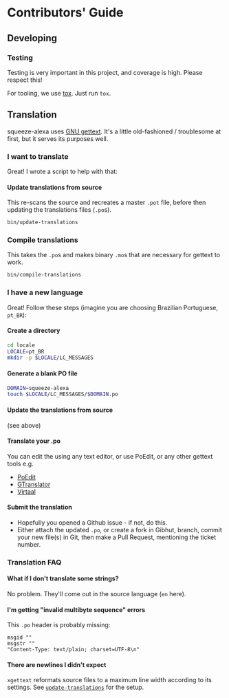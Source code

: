 Contributors' Guide
===================

Developing
----------

### Testing
Testing is very important in this project, and coverage is high.
Please respect this!

For tooling, we use [tox](https://tox.readthedocs.io/en/latest/). Just run `tox`.



Translation
-----------

squeeze-alexa uses [GNU gettext](https://www.gnu.org/software/gettext/).
It's a little old-fashioned / troublesome at first, but it serves its purposes well.

### I want to translate
Great! I wrote a script to help with that:

#### Update translations from source
This re-scans the source and recreates a master `.pot` file, before then updating the translations files (`.po`s).

```bash
bin/update-translations
```

### Compile translations
This takes the `.po`s and makes binary `.mo`s that are necessary for gettext to work.
```bash
bin/compile-translations
```


### I have a new language
Great! Follow these steps (imagine you are choosing Brazilian Portuguese, `pt_BR`):

#### Create a directory

```bash
cd locale
LOCALE=pt_BR
mkdir -p $LOCALE/LC_MESSAGES
```

#### Generate a blank PO file
```bash
DOMAIN=squeeze-alexa
touch $LOCALE/LC_MESSAGES/$DOMAIN.po
```

#### Update the translations from source
(see above)

#### Translate your .po
You can edit the using any text editor, or use PoEdit, or any other gettext tools e.g.

 * [PoEdit](https://poedit.net/)
 * [GTranslator](https://wiki.gnome.org/Apps/Gtranslator)
 * [Virtaal](http://virtaal.translatehouse.org/download.html)

#### Submit the translation
 * Hopefully you opened a Github issue - if not, do this.
 * Either attach the updated `.po`, or create a fork in Gibhut, branch, commit your new file(s) in Git, then make a Pull Request, mentioning the ticket number.


### Translation FAQ

#### What if I don't translate some strings?
No problem. They'll come out in the source language (`en` here).

#### I'm getting "invalid multibyte sequence" errors
This `.po` header is probably missing:

    msgid ""
    msgstr ""
    "Content-Type: text/plain; charset=UTF-8\n"

#### There are newlines I didn't expect
`xgettext` reformats source files to a maximum line width according to its settings.
See [`update-translations`](../bin/update-translations) for the setup.
